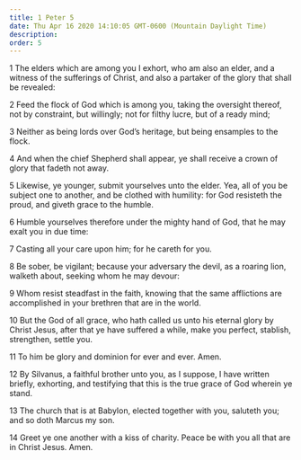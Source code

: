 ```yaml
---
title: 1 Peter 5
date: Thu Apr 16 2020 14:10:05 GMT-0600 (Mountain Daylight Time)
description: 
order: 5
---
```


<p>
  1 The elders which are among you I exhort, who am also an elder, and a witness
  of the sufferings of Christ, and also a partaker of the glory that shall be
  revealed:
</p>
<p>
  2 Feed the flock of God which is among you, taking the oversight thereof, not
  by constraint, but willingly; not for filthy lucre, but of a ready mind;
</p>
<p>
  3 Neither as being lords over God&#x2019;s heritage, but being ensamples to
  the flock.
</p>
<p>
  4 And when the chief Shepherd shall appear, ye shall receive a crown of glory
  that fadeth not away.
</p>
<p>
  5 Likewise, ye younger, submit yourselves unto the elder. Yea, all of you be
  subject one to another, and be clothed with humility: for God resisteth the
  proud, and giveth grace to the humble.
</p>
<p>
  6 Humble yourselves therefore under the mighty hand of God, that he may exalt
  you in due time:
</p>
<p>7 Casting all your care upon him; for he careth for you.</p>
<p>
  8 Be sober, be vigilant; because your adversary the devil, as a roaring lion,
  walketh about, seeking whom he may devour:
</p>
<p>
  9 Whom resist steadfast in the faith, knowing that the same afflictions are
  accomplished in your brethren that are in the world.
</p>
<p>
  10 But the God of all grace, who hath called us unto his eternal glory by
  Christ Jesus, after that ye have suffered a while, make you perfect, stablish,
  strengthen, settle you.
</p>
<p>11 To him be glory and dominion for ever and ever. Amen.</p>
<p>
  12 By Silvanus, a faithful brother unto you, as I suppose, I have written
  briefly, exhorting, and testifying that this is the true grace of God wherein
  ye stand.
</p>
<p>
  13 The church that is at Babylon, elected together with you, saluteth you; and
  so doth Marcus my son.
</p>
<p>
  14 Greet ye one another with a kiss of charity. Peace be with you all that are
  in Christ Jesus. Amen.
</p>
